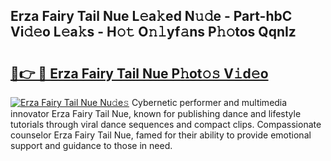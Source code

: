 ## Erza Fairy Tail Nue L𝚎a𝚔ed N𝚞𝚍e - Part-hbC Vi𝚍𝚎o L𝚎a𝚔s - H𝚘𝚝 O𝚗𝚕yf𝚊ns P𝚑𝚘tos QqnIz

# <h2><a href="http://kf0r96.oniu.top/?m=Erza+Fairy+Tail+Nue">🔗👉 🔴 Erza Fairy Tail Nue P𝚑ot𝚘𝚜 V𝚒d𝚎o</a></h2>

[![Erza Fairy Tail Nue Nu𝚍e𝚜](https://i.imgur.com/0qMVB7G.gif)](http://kf0r96.oniu.top/?m=Erza+Fairy+Tail+Nue)
Cybernetic performer and multimedia innovator Erza Fairy Tail Nue, known for publishing dance and lifestyle tutorials through viral dance sequences and compact clips. Compassionate counselor Erza Fairy Tail Nue, famed for their ability to provide emotional support and guidance to those in need.  
